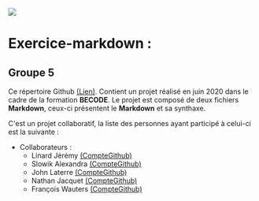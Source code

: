 ![](https://becode.org/app/uploads/2020/03/cropped-becode-logo-seal.png)


# Exercice-markdown :
## Groupe 5

Ce répertoire Github  [(Lien)](https://github.com/LinardJeremy/exercice-markdown). Contient un projet réalisé en juin 2020 dans le cadre de la formation **BECODE**. Le projet est composé de deux fichiers **Markdown**, ceux-ci présentent le **Markdown** et sa synthaxe.

C'est un projet collaboratif, la liste des personnes ayant participé à celui-ci est la suivante :

* Collaborateurs :
    * Linard Jérémy [(CompteGithub)](https://github.com/LinardJeremy)
    * Slowik Alexandra [(CompteGithub)](https://github.com/88aleksandra88)
    * John Laterre [(CompteGithub)](https://github.com/epictete)
    * Nathan Jacquet [(CompteGithub)](https://github.com/jacquetnathan)
    * François Wauters [(CompteGithub)](https://github.com/fwauters)
